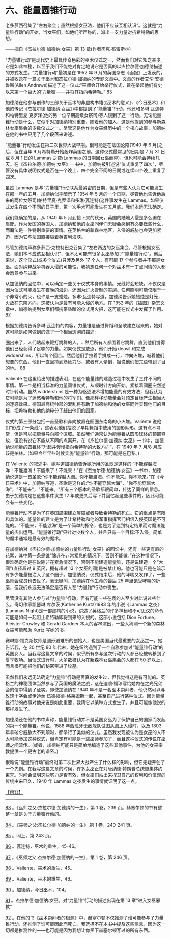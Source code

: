 

# 六、能量圆锥行动

老多萝西召集了“左右聚会；虽然根据女巫法，他们不应该互相认识”。这就是“力量锥行动”的开始，当女巫们，如他们所声称的，派出一支力量对抗希特勒的思想。

——摘自《杰拉尔德·加德纳:女巫》第 13 章(作者杰克·布雷斯林)

“力量锥行动”是现代史上最具传奇色彩的巫术仪式之一，然而我们对它知之甚少。它是如此神秘，以至于我们不能绝对肯定地说它是否真的以杰拉尔德·加德纳描述的方式发生。“力量锥行动”最初是在 1952 年 9 月的英国杂志《画报》上发表的，并被收录在一篇关于巫术和杰拉尔德·加德纳的专题文章中。文章的作者艾伦·安德鲁斯(Allen Andrews)描述了这一仪式:“巫师会开始举行仪式，旨在举起他们有史以来第一个巨大的‘力量锥’——并将其指向希特勒。” [83](TW-8.xhtml#footnote-091)

加德纳在他参与创作的三部关于巫术的非虚构书籍(《巫术的意义》、《今日巫术》和他的传记《杰拉尔德·加德纳:女巫》)中都提到了“能量锥”行动，他还和多琳·瓦连特和帕特里夏·克罗泽(他的另一位早期高级女祭司)等人谈到了这一行动。无论能量锥行动是什么，它似乎对加德纳特别重要，随着他的加入，这是他提到的参与新森林女巫集会的少数仪式之一。尽管这是他作为女巫经历中的一个核心故事，加德纳在他的书中只用了几个段落来讲述。

“能量锥”行动发生在第二次世界大战早期，很可能是在法国沦陷(1940 年 6 月)之后，但在当年 9 月希特勒开始轰炸英国之前。这种仪式最常见的日期是 7 月 31 日或 8 月 1 日的 Lammas 之夜(Lammas 的日期因女巫而异)，但也可能会持续几天。在《杰拉尔德·加德纳:女巫》一书中，加德纳被引述说“仪式重复了四次”，尽管没有具体说明仪式是否在一个晚上、四个完全不同的日期或连续四个晚上重复了四次。

虽然 Lammas 是与“力量锥”行动联系最紧密的日期，但是有些人认为它可能发生在那一年的五月。加德纳似乎暗示了 1954 年 5 月的一个日期，尽管他也告诉他后来的两位女祭司(帕特里夏·克罗泽和多琳·瓦连特)这件事发生在 Lammas。如果仪式发生在四个不同的日子里，第一次手术可能发生在五月底。我们永远无法确定。

我们能确定的是，从 1940 年 5 月到接下来的秋天，英国的陆地入侵是多么迫在眉睫。作为爱国的英国人，加德纳和他的女巫同伴们无疑会感到有必要做些什么，而魔法是一件特别重要的事情。在英格兰的新森林地区，入侵的威胁也会更加紧迫，因为它与法国直接隔着英吉利海峡。

尽管加德纳声称多萝西·克拉特巴克召集了“左右两边的女巫集会，尽管根据女巫法，她们本不应该互相认识”，但不太可能有很多女巫参加了“能量锥行动”。他后来说，这个仪式(或多个仪式)只涉及另外 17 个人，有可能 17 个参与者并不都是女巫。面对纳粹战争机器入侵的可能性，我猜想任何一个对巫术有一丁点同情的人都会愿意参与进来。

从加德纳的回忆中，可以确定一些关于仪式本身的事情。光线将会短缺，不仅仅是因为仪式可能发生在夜晚的海边，还因为灯火管制的实施。任何照明可能仅限于一个非常小的火，也许是一支蜡烛。多琳·瓦连特写道，加德纳告诉她蜡烛是灯笼，火放在东南方向，这被认为是最有可能入侵的地方。在 1952 年的《插图》杂志文章中，加德纳提到女巫们都携带昏暗的仪式用火把，这可能在仪式中发挥了作用。 [87](TW-8.xhtml#footnote-087)

根据加德纳告诉多琳·瓦连特的内容，力量锥是通过舞蹈和圣歌建立起来的，她对这可能是如何做到的做了一个相当透彻的描述:

圈出来了，人们站起来鞭打跳舞的人。…然后所有人都围着它跳舞，直到他们觉得他们已经获得了足够的力量。如果仪式是放逐，他们开始 deosil 和完成 widdershins，所以每个回合。然后他们手拉着手排成一行，冲向火堆，喊着他们想要的东西。他们一直坚持到筋疲力尽，或者有人晕倒，据说他们把咒语带到了目的地。 [88](TW-8.xhtml#footnote-086)

Valiente 在这里给出的描述表明，在这个能量锥的建造过程中发生了三件不同的事情。第一个是相当标准的力量圆锥仪式，从顺时针方向开始。紧接着圆圈突然逆时针转动。虽然 widdershins 是一种为驱逐法术增加能量的有效方法，但我认为它可能是为了迷惑希特勒和他的将军们。像那样移动能量会对预定目标产生相当大的迷惑效果。德国最高统帅部的混乱将有助于加德纳和他的女巫同伴实现他们的目标，把希特勒和他的纳粹分子赶出他们的国家。

仪式的第三部分包括一首圣歌和奔向放置在圆圈东南角的小火堆。Valiente 说他们“形成了一条线”，这表明他们摆脱了早期舞蹈中使用的圆形队形。这有点不寻常，但是可以把能量导向那个区域。虽然我们通常认为能量锥从圆形球体的顶部释放，但没有说它不能从不同的点离开。在《杰拉尔德·加德纳:女巫》一书中，加德纳说能量的圆锥体“升起并慢慢指向希特勒的大致方向”，在 1940 年 7 月/8 月应该是柏林。(如果今年早些时候实施“能量锥”行动，那可能是在巴黎。)

在 Valiente 的叙述中，她写道加德纳告诉她所用的圣歌是这样的:“不能穿越海洋！不能渡海！不能来了！不能来！”在《杰拉尔德·加德纳:女巫》一书中，加德纳说这是一首圣歌:“你不能穿越大海。你不能渡海。你不能来。你不能来。”在《今日巫术》中，加德纳写道，圣歌是这样的:"你不能穿越大海"，"你不能穿越大海"，"不能来"，"不能来。"所有三个版本的圣歌都很简单，传达了同样的信息。由于加德纳是在这些事件发生 12 年或更久后写下并回忆起这些事件的，因此可能会有一些变化。

能量锥行动不是为了在英国周围建立屏障或者导致希特勒的死亡。它的重点是有限和具体的。能量锥的建立是为了让希特勒和他的军事指挥官们相信入侵英国是不可能的。“不能来，不能渡海”是一个简单的指令，也是为了达到特定结果而对魔法能量的杰出运用。“能量锥行动”只针对少数个人，并且只有一个目标:不入侵。简单的魔术通常是最有效的魔术。

在加德纳对《杰拉尔德·加德纳的力量锥行动:女巫》的回忆中，还有一些更有趣的花絮，其中第一条是锥“除非在非常紧急的情况下，否则不能做。”在这种情况下，很难确定他是在说除非在紧急情况下，否则不能建造能量锥，还是说建造一个“大圆”(直径超过 9 英尺，拥有超过 13 个女巫的圆)是被禁止的。他也可能只是在暗示有多少能量被注入了这个圈子。加德纳说，仪式结束后，他的哮喘又发作了，一些巫师会成员也去世了。毫无疑问，加德纳在他生命的最后 25 年里饱受哮喘的折磨，但我们永远无法确定是否有人在“力量锥”行动中丧生。

尽管没有其他人参与过“力量锥”行动，但有可能一些在场的人至少对此说过些什么。奇幻作家凯瑟琳·库尔茨(Katherine Kurtz)1983 年的小说《Lammas 之夜》(Lammas Night)是一部虚构的小说，讲述了英格兰的许多神秘和不可思议的命令可能是如何一起阻止希特勒即将到来的入侵的。这部小说包括 Dion Fortune，Aleister Crowley 和 Gerald Gardner 本人的客串演出，一些人猜测一个新的森林女巫可能帮助 Kurtz 写她的书。

赛琳娜·福克斯牧师是圆形避难所的创始人，也是美国当代最重要的女巫之一，她告诉我，在 20 世纪 80 年代末，她在纽约遇到了一个自称参加过“能量锥行动”的英国女人。当我写这篇文章的时候，似乎所有参与这次行动的人都已经被转移到了夏季牧场。当仪式进行时，大多数被认为在新森林女巫集会的人都在 50 岁以上，而且很可能把他们的秘密带进了坟墓。

虽然我们永远无法确定“力量锥”行动是否真的发生过，但我觉得这是有可能的。英格兰的神秘团体当然参与了英国的魔法之战，这在迪翁·福琼写给她内在之光兄弟会的信中得到了证实。即使加德纳在 1940 年不是一名巫术崇拜者，他仍然可以与玫瑰十字会或伊迪丝·伍德福德-格莱姆斯一起，甚至自己进行某种仪式。因为能量锥行动的故事对他来说是如此重要，我猜它以某种方式发生了，并且可能像他说的那样发生了。

加德纳还在他的书中声称，能量锥行动并不是英国女巫为了保护自己的国家而发起的第一个能量锥。他说，1588 年西班牙无敌舰队试图从海上入侵时，以及 1803 年拿破仑威胁大不列颠时，都举行了类似的仪式。虽然我发现被认为是女巫的人不太可能参加这种仪式，但肯定有可能是一些巫师参加了，而且这种仪式的传说在巫师之间流传。(或者，加德纳可能只是简单地编造了这些其他事件，为他的女巫宗教提供一个更古老的谱系。)

很难说“能量锥行动”最终对第二次世界大战产生了什么样的影响，但它无疑开创了一个先例。在我写这篇文章的时候，许多女巫正在对唐纳德·特朗普总统施集体约束咒。时间会证明这些努力是否有效，但女巫们站出来捍卫自己的权利和价值观的传统由来已久，1940 年 Lammas 之夜发生的事情就证明了这一点。

[【内容】](Contents.xhtml#_idTextAnchor000)

* * *

[83](TW-8.xhtml#footnote-091-backlink) 。《巫师之父:杰拉尔德·加德纳的一生》，第 1 卷，239 页。赫塞尔顿的书有整整一章是关于力量锥行动的。

[84](TW-8.xhtml#footnote-090-backlink) 。《巫师之父:杰拉尔德·加德纳的一生》,第 1 卷，240-241 页。

[85](TW-8.xhtml#footnote-089-backlink) 。同上，第 243 页。

[86](TW-8.xhtml#footnote-088-backlink) 。瓦连特，巫术的重生，45-46。

[87](TW-8.xhtml#footnote-087-backlink) 。《巫师之父:杰拉尔德·加德纳的一生》，第 1 卷，第 246 页。

[88](TW-8.xhtml#footnote-086-backlink) 。Valiente，巫术的重生，45。

[89](TW-8.xhtml#footnote-085-backlink) 。Valiente，巫术的重生，46。

[90](TW-8.xhtml#footnote-084-backlink) 。加德纳，今日巫术，104。

[91](TW-8.xhtml#footnote-083-backlink) 。杰拉尔德·加德纳:女巫。对“力量锥”行动的描述出现在第 13 章“进入女巫邪教”

[92](TW-8.xhtml#footnote-082-backlink) 。在他的书《巫术崇拜者的根源》中，赫塞尔顿不仅推测了谁可能参与了力量锥行动，还推测了谁可能因此而死亡。我选择不在本书中提及这些信息，因为这一切都是推测性的——也可能是因为我想让你买下赫塞尔顿写过的所有东西。